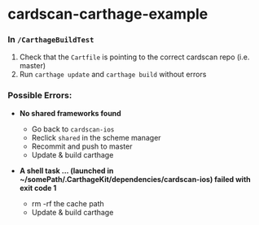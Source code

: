 # cardscan-carthage-example
### In `/CarthageBuildTest`
1. Check that the `Cartfile` is pointing to the correct cardscan repo (i.e. master)
2. Run ```carthage update``` and ```carthage build``` without errors

### Possible Errors: 
* **No shared frameworks found**
    * Go back to `cardscan-ios`
    * Reclick `shared` in the scheme manager
    * Recommit and push to master
    * Update & build carthage 
    
*  **A shell task ... (launched in ~/somePath/.CarthageKit/dependencies/cardscan-ios) failed with exit code 1**
    * rm -rf the cache path
    * Update & build carthage
